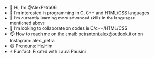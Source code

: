 - 👋 Hi, I’m @AlexPetra06
- 👀 I’m interested in programming in C, C++ and HTML/CSS languages
- 🌱 I’m currently learning more advanced skills in the languages mentioned above
- 💞️ I’m looking to collaborate on codes in C/c++/HTML/CSS
- 📫 How to reach me on the email: petrantoni.alex@outlook.it or on Instagram: alex._petra
- 😄 Pronouns: He/Him
- ⚡ Fun fact: Fixated with Laura Pausini

<!---
AlexPetra06/AlexPetra06 is a ✨ special ✨ repository because its `README.md` (this file) appears on your GitHub profile.
You can click the Preview link to take a look at your changes.
--->
